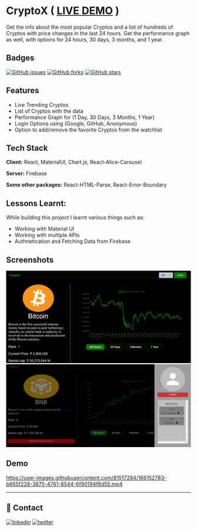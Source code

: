 
# CryptoX  ( [LIVE DEMO](https://cryptox2.vercel.app/) )

Get the info about the most popular Cryptos and a list of hundreds of Cryptos with price changes in the last 24 hours. Get the performance graph as well, with options for 24 hours, 30 days, 3 months, and 1 year. 
## Badges

[![GitHub issues](https://img.shields.io/github/issues/VanshSh/cryptox2?style=for-the-badge)](https://github.com/VanshSh/cryptox2/issues) [![GitHub forks](https://img.shields.io/github/forks/VanshSh/cryptox2?style=for-the-badge)](https://github.com/VanshSh/cryptox2/network)
[![GitHub stars](https://img.shields.io/github/stars/VanshSh/cryptox2?color=yellow&style=for-the-badge)](https://github.com/VanshSh/cryptox2/stargazers)

## Features

- Live Trending Cryptos
- List of Cryptos with the data
- Performance Graph for (1 Day, 30 Days, 3 Months, 1 Year)
- Login Options using (Google, GitHub, Anonymous)
- Option to add/remove the favorite Cryptos from the watchlist


## Tech Stack

**Client:** React, MaterialUI, Chart.js, React-Alice-Carousel

**Server:** Firebase

**Some other packages:** React-HTML-Parse, React-Error-Boundary


## Lessons Learnt:
While building this project I learnt various things such as:
- Working with Material UI
- Working with multiple APIs
- Authnetication and Fetching Data from Firebase

## Screenshots


![Image](./public/images/image3.png)
![Image](./public/images/image4.png)


## Demo

https://user-images.githubusercontent.com/81517284/166152783-b665f228-3875-4761-8544-6f90194f8d55.mp4

---



## 🔗 Contact
[![linkedin](https://img.shields.io/badge/linkedin-0A66C2?style=for-the-badge&logo=linkedin&logoColor=white)](https://www.linkedin.com/in/vanshsharma27/)
[![twitter](https://img.shields.io/badge/twitter-1DA1F2?style=for-the-badge&logo=twitter&logoColor=white)](https://twitter.com/Vanshsh2701)





